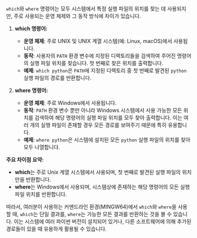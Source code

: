 `which`와 `where` 명령어는 모두 시스템에서 특정 실행 파일의 위치를 찾는 데 사용되지만, 주로 사용되는 운영 체제와 그 동작 방식에 차이가 있습니다.

1. **which 명령어:**
   - **운영 체제**: 주로 UNIX 및 UNIX 계열 시스템(예: Linux, macOS)에서 사용됩니다.
   - **동작**: 사용자의 `PATH` 환경 변수에 지정된 디렉토리들을 검색하여 주어진 명령어의 실행 파일 위치를 찾습니다. 첫 번째로 찾은 위치를 출력합니다.
   - **예제**: `which python`은 `PATH`에 지정된 디렉토리 중 첫 번째로 발견된 `python` 실행 파일의 경로를 반환합니다.

2. **where 명령어:**
   - **운영 체제**: 주로 Windows에서 사용됩니다.
   - **동작**: `PATH` 환경 변수 뿐만 아니라 Windows 시스템에서 사용 가능한 모든 위치를 검색하여 해당 명령어의 실행 파일 위치를 모두 찾아 출력합니다. 이는 여러 개의 실행 파일이 존재할 경우 모든 경로를 보여주기 때문에 특히 유용합니다.
   - **예제**: `where python`은 시스템에 설치된 모든 `python` 실행 파일의 위치를 찾아 모두 나열합니다.

**주요 차이점 요약:**
- **which**는 주로 Unix 계열 시스템에서 사용되며, 첫 번째로 발견된 실행 파일의 위치만을 반환합니다.
- **where**는 Windows에서 사용되며, 시스템상에 존재하는 해당 명령어의 모든 실행 파일 위치를 반환합니다.

따라서, 여러분이 사용하는 커맨드라인 환경(MINGW64)에서 `which`와 `where`을 사용할 때, `which`는 단일 결과를, `where`는 가능한 모든 결과를 반환하는 것을 볼 수 있습니다. 이는 시스템에 여러 파이썬 버전이 설치되어 있거나, 다른 소프트웨어에 의해 추가된 경로들이 있을 때 유용하게 활용될 수 있습니다.